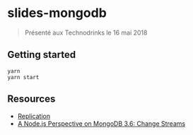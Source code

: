 # slides-mongodb

> Présenté aux Technodrinks le 16 mai 2018

## Getting started

```
yarn
yarn start
```

## Resources

* [Replication](https://docs.mongodb.com/manual/replication/)
* [A Node.js Perspective on MongoDB 3.6: Change Streams](http://thecodebarbarian.com/a-nodejs-perspective-on-mongodb-36-change-streams.html)
